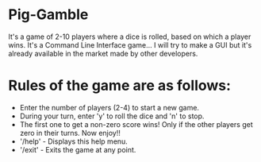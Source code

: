 # Pig-Gamble
It's a game of 2-10 players where a dice is rolled, based on which a player wins.
It's a Command Line Interface game... I will try to make a GUI but it's already available in the market made by other developers.

# Rules of the game are as follows:
  - Enter the number of players (2-4) to start a new game.
  - During your turn, enter 'y' to roll the dice and 'n' to stop.
  - The first one to get a non-zero score wins! Only if the other players get zero in their turns. Now enjoy!!
  - '/help' - Displays this help menu.
  - '/exit' - Exits the game at any point.
